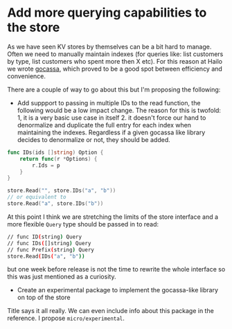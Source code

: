# Add more querying capabilities to the store

As we have seen KV stores by themselves can be a bit hard to manage. Often we need to manually maintain indexes (for queries like: list customers by type, list customers who spent more then X etc).
For this reason at Hailo we wrote [gocassa](https://github.com/gocassa/gocassa), which proved to be a good spot between efficiency and convenience.


There are a couple of way to go about this but I'm proposing the following:


- Add suppport to passing in multiple IDs to the read function, the following would be a low impact change. The reason for this is twofold: 1, it is a very basic use case in itself 2. it doesn't force our hand to denormalize and duplicate the full entry for each index when maintaining the indexes. Regardless if a given gocassa like library decides to denormalize or not, they should be added.

```go
func IDs(ids []string) Option {
	return func(r *Options) {
		r.Ids = p
	}
}

store.Read("", store.IDs("a", "b"))
// or equivalent to
store.Read("a", store.IDs("b"))
```

At this point I think we are stretching the limits of the store interface and a more flexible `Query` type should be passed in to read:

```sh
// func ID(string) Query
// func IDs([]string) Query
// func Prefix(string) Query
store.Read(IDs("a", "b"))
```

but one week before release is not the time to rewrite the whole interface so this was just mentioned as a curiosity.

- Create an experimental package to implement the gocassa-like library on top of the store

Title says it all really. We can even include info about this package in the reference. I propose `micro/experimental`.